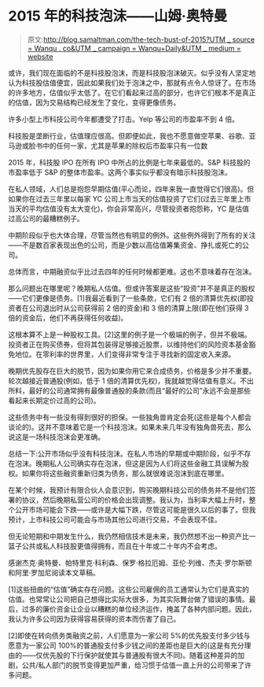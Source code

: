 # 2015 年的科技泡沫——山姆·奥特曼

> 原文:[http://blog.samaltman.com/the-tech-bust-of-2015?UTM _ source = Wanqu . co&UTM _ campaign = Wanqu+Daily&UTM _ medium = website](http://blog.samaltman.com/the-tech-bust-of-2015?utm_source=wanqu.co&utm_campaign=Wanqu+Daily&utm_medium=website)

或许，我们现在面临的不是科技股泡沫，而是科技股泡沫破灭。似乎没有人坚定地认为科技股估值便宜，因此如果我们处于泡沫之中，那就有点令人惊讶了。在市场的许多地方，估值似乎太低了。在它们看起来过高的部分，也许它们根本不是真正的估值，因为交易结构已经发生了变化，变得更像债务。

许多小型上市科技公司今年都遭受了打击。Yelp 等公司的市盈率不到 4 倍。

科技股是垄断行业，估值理应很高。但即便如此，我也不愿意做空苹果、谷歌、亚马逊或脸书中的任何一家，尤其是苹果的除权后市盈率只有一位数

2015 年，科技股 IPO 在所有 IPO 中所占的比例是七年来最低的。S&P 科技股的市盈率低于 S&P 的整体市盈率。这两个事实似乎都没有暗示科技股泡沫。

在私人领域，人们总是抱怨早期估值(平心而论，四年来我一直觉得它们很高)。但如果你在过去三年里以每家 YC 公司上市当天的估值投资了它们(过去三年里上市当天的平均估值没有太大变化)，你会非常高兴，尽管投资者抱怨称，YC 是估值过高公司的最糟糕例子。

中期阶段似乎也大体合理，尽管当然也有明显的例外。这些例外得到了所有的关注——不是数百家表现出色的公司，而是少数以高估值筹集资金、挣扎或死亡的公司。

总体而言，中期融资似乎比过去四年的任何时候都更难。这也不意味着存在泡沫。

那么问题出在哪里呢？晚期私人估值。但或许答案是这些“投资”并不是真正的股权——它们更像是债务。[1]我最近看到了一些条款，它们有 2 倍的清算优先权(即投资者在公司退出时从公司获得前 2 倍的资金)和 3 倍的清算上限(即在他们获得 3 倍的资金后，他们不再获得任何收益)。

这根本算不上是一种股权工具。[2]这里的例子是一个极端的例子，但并不极端。投资者正在购买债券，但将其包装得足够接近股票，以维持他们的风险资本基金豁免地位。在零利率的世界里，人们变得非常专注于寻找新的固定收入来源。

晚期优先股存在巨大的脱节，因为如果你用它来合成债务，价格是多少并不重要。轮次越接近普通股(例如，低于 1 倍的清算优先权)，我就越觉得估值有意义。不出所料，最好的公司通常拥有最像普通股的条款(而且“最好的公司”永远不会是那些看起来长期定价过高的公司)。

这些债务中有一些没有得到很好的担保。一些独角兽肯定会死(这些是每个人都会谈论的)。这并不意味着它是一个科技泡沫。如果未来几年没有独角兽死去，那么说这是一场科技泡沫会更准确。

总结一下:公开市场似乎没有科技泡沫。在私人市场的早期或中期阶段，似乎不存在泡沫。晚期私人公司确实存在泡沫，但这是因为人们将这些金融工具误解为股权。如果你将这些融资重新归类为债务，那么就很难说泡沫到底在哪里。

在某个时候，我预计有限合伙人会意识到，购买晚期科技公司的债务并不是他们签署的协议，然后晚期私营公司的价格会出现调整。我认为，当利率大幅上升时，整个公开市场可能会下跌——或许是大幅下跌，尽管这可能是很久以后的事了。但我预计，上市科技公司可能会与市场其他公司进行交易，不会表现不佳。

但无论短期和中期发生什么，我仍然相信技术是未来，我仍然想不出一种资产比一篮子公共或私人科技股更值得拥有，而且在十年或二十年内不会考虑。

感谢杰克·奥特曼、帕特里克·科利森、保罗·格拉厄姆、亚伦·列维、杰夫·罗尔斯顿和阿里·罗加尼阅读本文草稿。

[1]这些扭曲的“估值”确实存在问题。这些公司雇佣的员工通常认为它们是真实的估值。也常常让公司把自己想得比实际大很多，为其实际舞台做了错误的事情。最后，过多的廉价资金让企业以糟糕的单位经济运作，掩盖了各种内部问题。因此，我认为许多公司因为获得容易获得的资本而伤害了自己。

[2]即使在转向债务类融资之前，人们愿意为一家公司 5%的优先股支付多少钱与愿意为一家公司 100%的普通股支付多少钱之间的差距也是巨大的(这是有充分理由的——仅优先股的下行保护就使其与普通股有很大不同)。随着这种差异的加剧，公共/私人部门的脱节变得更加严重，给习惯于估值一直上升的公司带来了许多问题。